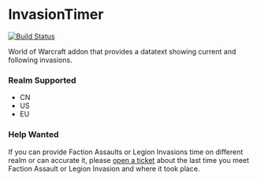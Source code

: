 # InvasionTimer

[![Build Status](https://github.com/LiangYuxuan/InvasionTimer/workflows/build/badge.svg)](https://github.com/LiangYuxuan/InvasionTimer/actions?workflow=build)

World of Warcraft addon that provides a datatext showing current and following invasions.

### Realm Supported

* CN
* US
* EU

### Help Wanted

If you can provide Faction Assaults or Legion Invasions time on different realm or can accurate it, please [open a ticket](https://github.com/LiangYuxuan/InvasionTimer/issues) about the last time you meet Faction Assault or Legion Invasion and where it took place.
